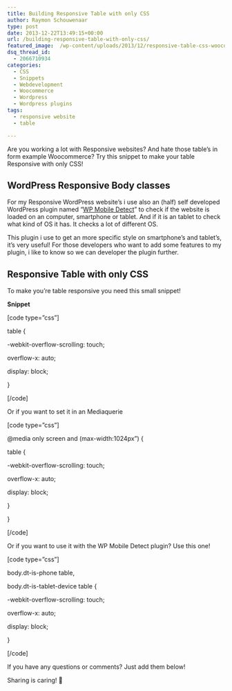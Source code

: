 ```yaml
---
title: Building Responsive Table with only CSS
author: Raymon Schouwenaar
type: post
date: 2013-12-22T13:49:15+00:00
url: /building-responsive-table-with-only-css/
featured_image:  /wp-content/uploads/2013/12/responsive-table-css-woocommerce-wordpress.gif
dsq_thread_id:
  - 2066710934
categories:
  - CSS
  - Snippets
  - Webdevelopment
  - Woocommerce
  - Wordpress
  - Wordpress plugins
tags:
  - responsive website
  - table

---
```

Are you working a lot with Responsive websites? And hate those table&#8217;s in form example Woocommerce? Try this snippet to make your table Responsive with only CSS!

## WordPress Responsive Body classes

For my Responsive WordPress website&#8217;s i use also an (half) self developed WordPress plugin named &#8220;<a title="WP Mobile Detect" href="https://github.com/raymonschouwenaar/wp-detect-mobile/" target="_blank">WP Mobile Detect</a>&#8221; to check if the website is loaded on an computer, smartphone or tablet. And if it is an tablet to check what kind of OS it has. It checks a lot of different OS.

This plugin i use to get an more specific style on smartphone&#8217;s and tablet&#8217;s, it&#8217;s very useful! For those developers who want to add some features to my plugin, i like to know so we can developer the plugin further.

## Responsive Table with only CSS

To make you&#8217;re table responsive you need this small snippet!

**Snippet**

[code type=&#8221;css&#8221;]

table {

-webkit-overflow-scrolling: touch;

overflow-x: auto;

display: block;

}

[/code]

Or if you want to set it in an Mediaquerie

[code type=&#8221;css&#8221;]

@media only screen and (max-width:1024px&#8221;) {

table {

-webkit-overflow-scrolling: touch;

overflow-x: auto;

display: block;

}

}

[/code]

Or if you want to use it with the WP Mobile Detect plugin? Use this one!

[code type=&#8221;css&#8221;]

body.dt-is-phone table,

body.dt-is-tablet-device table {

-webkit-overflow-scrolling: touch;

overflow-x: auto;

display: block;

}

[/code]

If you have any questions or comments? Just add them below!

Sharing is caring! 🙂